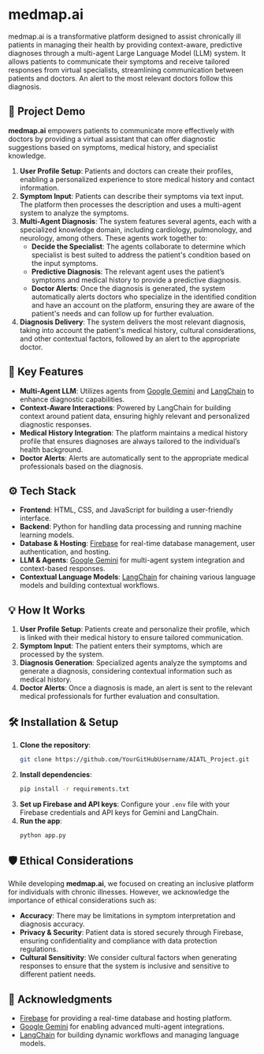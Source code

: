 # medmap.ai

medmap.ai is a transformative platform designed to assist chronically ill patients in managing their health by providing context-aware, predictive diagnoses through a multi-agent Large Language Model (LLM) system. It allows patients to communicate their symptoms and receive tailored responses from virtual specialists, streamlining communication between patients and doctors. An alert to the most relevant doctors follow this diagnosis. 

## 🚀 Project Demo
**medmap.ai** empowers patients to communicate more effectively with doctors by providing a virtual assistant that can offer diagnostic suggestions based on symptoms, medical history, and specialist knowledge.

1. **User Profile Setup**: Patients and doctors can create their profiles, enabling a personalized experience to store medical history and contact information.
2. **Symptom Input**: Patients can describe their symptoms via text input. The platform then processes the description and uses a multi-agent system to analyze the symptoms.
3. **Multi-Agent Diagnosis**: The system features several agents, each with a specialized knowledge domain, including cardiology, pulmonology, and neurology, among others. These agents work together to:
    - **Decide the Specialist**: The agents collaborate to determine which specialist is best suited to address the patient's condition based on the input symptoms.
    - **Predictive Diagnosis**: The relevant agent uses the patient’s symptoms and medical history to provide a predictive diagnosis.
    - **Doctor Alerts**: Once the diagnosis is generated, the system automatically alerts doctors who specialize in the identified condition and have an account on the platform, ensuring they are aware of the patient's needs and can follow up for further evaluation.
4. **Diagnosis Delivery**: The system delivers the most relevant diagnosis, taking into account the patient's medical history, cultural considerations, and other contextual factors, followed by an alert to the appropriate doctor.

## 🌟 Key Features
- **Multi-Agent LLM**: Utilizes agents from [Google Gemini](https://www.google.com/search/about/) and [LangChain](https://langchain.com/) to enhance diagnostic capabilities.
- **Context-Aware Interactions**: Powered by LangChain for building context around patient data, ensuring highly relevant and personalized diagnostic responses.
- **Medical History Integration**: The platform maintains a medical history profile that ensures diagnoses are always tailored to the individual’s health background.
- **Doctor Alerts**: Alerts are automatically sent to the appropriate medical professionals based on the diagnosis.

## ⚙️ Tech Stack
- **Frontend**: HTML, CSS, and JavaScript for building a user-friendly interface.
- **Backend**: Python for handling data processing and running machine learning models.
- **Database & Hosting**: [Firebase](https://firebase.google.com/) for real-time database management, user authentication, and hosting.
- **LLM & Agents**: [Google Gemini](https://www.google.com/search/about/) for multi-agent system integration and context-based responses.
- **Contextual Language Models**: [LangChain](https://langchain.com/) for chaining various language models and building contextual workflows.

## 💡 How It Works
1. **User Profile Setup**: Patients create and personalize their profile, which is linked with their medical history to ensure tailored communication.
2. **Symptom Input**: The patient enters their symptoms, which are processed by the system.
3. **Diagnosis Generation**: Specialized agents analyze the symptoms and generate a diagnosis, considering contextual information such as medical history.
4. **Doctor Alerts**: Once a diagnosis is made, an alert is sent to the relevant medical professionals for further evaluation and consultation.

## 🛠️ Installation & Setup
1. **Clone the repository**:
    ```bash
    git clone https://github.com/YourGitHubUsername/AIATL_Project.git
    ```
2. **Install dependencies**:
    ```bash
    pip install -r requirements.txt
    ```
3. **Set up Firebase and API keys**: Configure your `.env` file with your Firebase credentials and API keys for Gemini and LangChain.
4. **Run the app**:
    ```bash
    python app.py
    ```
## 🛡️ Ethical Considerations
While developing **medmap.ai**, we focused on creating an inclusive platform for individuals with chronic illnesses. However, we acknowledge the importance of ethical considerations such as:
- **Accuracy**: There may be limitations in symptom interpretation and diagnosis accuracy.
- **Privacy & Security**: Patient data is stored securely through Firebase, ensuring confidentiality and compliance with data protection regulations.
- **Cultural Sensitivity**: We consider cultural factors when generating responses to ensure that the system is inclusive and sensitive to different patient needs.

## 🙌 Acknowledgments
- [Firebase](https://firebase.google.com/) for providing a real-time database and hosting platform.
- [Google Gemini](https://www.google.com/search/about/) for enabling advanced multi-agent integrations.
- [LangChain](https://langchain.com/) for building dynamic workflows and managing language models.
